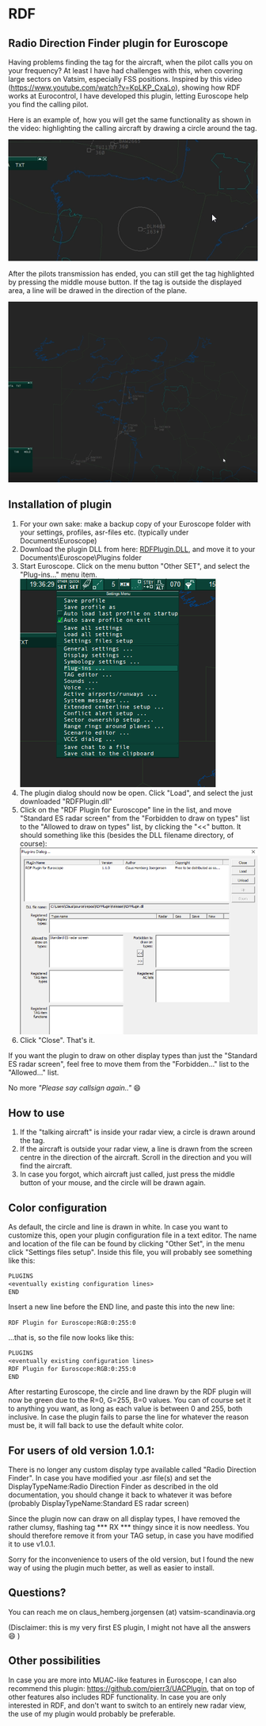 # RDF
## Radio Direction Finder plugin for Euroscope

Having problems finding the tag for the aircraft, when the pilot calls you on your frequency? At least I have had challenges with this, when covering large sectors on Vatsim, especially FSS positions. Inspired by this video (https://www.youtube.com/watch?v=KpLKP_CxaLo), showing how RDF works at Eurocontrol, I have developed this plugin, letting Euroscope help you find the calling pilot.

Here is an example of, how you will get the same functionality as shown in the video: highlighting the calling aircraft by drawing a circle around the tag. 

   ![RDF circle around the "talking aircraft"](documentation/RDFCircle.png)
   
   After the pilots transmission has ended, you can still get the tag highlighted by pressing the middle mouse button. 
   If the tag is outside the displayed area, a line will be drawed in the direction of the plane.
   
   ![RDF line drawn from the center in the direction of the "talking aircraft"](documentation/RDFLine.png)
   

## Installation of plugin

1. For your own sake: make a backup copy of your Euroscope folder with your settings, profiles, asr-files etc. (typically under Documents\Euroscope)
1. Download the plugin DLL from here: [RDFPlugin.DLL](https://raw.githubusercontent.com/chembergj/RDF/master/Release/RDFPlugin.dll), and move it to your Documents\Euroscope\Plugins folder
1. Start Euroscope. Click on the menu button "Other SET", and select the "Plug-ins..." menu item. ![ES Plugin menu](documentation/ESPluginMenu.png)
1. The plugin dialog should now be open. Click "Load", and select the just downloaded "RDFPlugin.dll"
1. Click on the "RDF Plugin for Euroscope" line in the list, and move "Standard ES radar screen" from the "Forbidden to draw on types" list to the "Allowed to draw on types" list, by clicking the "<<"  button. It should something like this (besides the DLL filename directory, of course):
![Plugin dialog with RDF Plugin loaded](documentation/ESPluginDialog.png)
1. Click "Close". That's it. 

If you want the plugin to draw on other display types than just the "Standard ES radar screen", feel free to move them from the "Forbidden..." list to the "Allowed..." list.

No more *"Please say callsign again.."* :smile:

## How to use
1. If the "talking aircraft" is inside your radar view, a circle is drawn around the tag. 
1. If the aircraft is outside your radar view, a line is drawn from the screen centre in the direction of the aircraft. Scroll in the direction and you will find the aircraft.
1. In case you forgot, which aircraft just called, just press the middle button of your mouse, and the circle will be drawn again.

## Color configuration
As default, the circle and line is drawn in white. In case you want to customize this, open your plugin configuration file in a text editor. The name and location of the file can be found by clicking  "Other Set", in the menu click "Settings files setup".
Inside this file, you will probably see something like this:

```
PLUGINS
<eventually existing configuration lines>
END
```


Insert a new line before the END line, and paste this into the new line:

`RDF Plugin for Euroscope:RGB:0:255:0`

...that is, so the file now looks like this:

```
PLUGINS
<eventually existing configuration lines>
RDF Plugin for Euroscope:RGB:0:255:0
END
```

After restarting Euroscope, the circle and line drawn by the RDF plugin will now be green due to the R=0, G=255, B=0 values. You can of course set it to anything you want, as long as each value is between 0 and 255, both inclusive. In case the plugin fails to parse the line for whatever the reason must be, it will fall back to use the default white color.

## For users of old version 1.0.1:
There is no longer any custom display type available called "Radio Direction Finder". In case you have modified your .asr file(s) and set the DisplayTypeName:Radio Direction Finder as described in the old documentation, you should change it back to whatever it was before (probably DisplayTypeName:Standard ES radar screen)

Since the plugin now can draw on all display types, I have removed the rather clumsy, flashing tag *** RX *** thingy since it is now needless. You should therefore remove it from your TAG setup, in case you have modified it to use v1.0.1.

Sorry for the inconvenience to users of the old version, but I found the new way of using the plugin much better, as well as easier to install.

## Questions?
You can reach me on claus_hemberg.jorgensen (at) vatsim-scandinavia.org

(Disclaimer: this is my very first ES plugin, I might not have all the answers :smile: )

## Other possibilities

In case you are more into MUAC-like features in Euroscope, I can also recommend this plugin: https://github.com/pierr3/UACPlugin, that on top of other features also includes RDF functionality. In case you are only interested in RDF, and don't want to switch to an entirely new radar view, the use of my plugin would probably be preferable.
